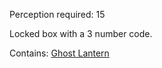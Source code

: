Perception required: 15

Locked box with a 3 number code.

Contains: [Ghost Lantern](https://5e.tools/items.html#ghost%20lantern_toa)